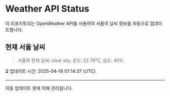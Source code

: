 
# Weather API Status

이 리포지토리는 OpenWeather API를 사용하여 서울의 날씨 정보를 자동으로 업데이트합니다.

## 현재 서울 날씨
> 서울의 현재 날씨: clear sky, 온도: 22.76°C, 습도: 40%

⏳ 업데이트 시간: 2025-04-18 07:14:37 (UTC)

---
자동 업데이트 봇에 의해 관리됩니다.
